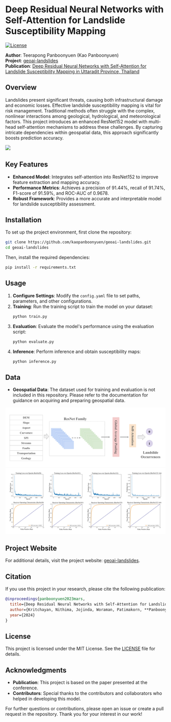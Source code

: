 # Deep Residual Neural Networks with Self-Attention for Landslide Susceptibility Mapping

[![License](https://img.shields.io/badge/license-MIT-blue.svg)](LICENSE)

**Author**: Teerapong Panboonyuen (Kao Panboonyuen)  
**Project**: [geoai-landslides](https://github.com/kaopanboonyuen/geoai-landslides)  
**Publication**: [Deep Residual Neural Networks with Self-Attention for Landslide Susceptibility Mapping in Uttaradit Province, Thailand](https://kaopanboonyuen.github.io/geoai-landslides)

## Overview

Landslides present significant threats, causing both infrastructural damage and economic losses. Effective landslide susceptibility mapping is vital for risk management. Traditional methods often struggle with the complex, nonlinear interactions among geological, hydrological, and meteorological factors. This project introduces an enhanced ResNet152 model with multi-head self-attention mechanisms to address these challenges. By capturing intricate dependencies within geospatial data, this approach significantly boosts prediction accuracy.

![](img/geoai_003.png)

## Key Features

- **Enhanced Model**: Integrates self-attention into ResNet152 to improve feature extraction and mapping accuracy.
- **Performance Metrics**: Achieves a precision of 91.44%, recall of 91.74%, F1-score of 91.59%, and ROC-AUC of 0.9678.
- **Robust Framework**: Provides a more accurate and interpretable model for landslide susceptibility assessment.

## Installation

To set up the project environment, first clone the repository:

```bash
git clone https://github.com/kaopanboonyuen/geoai-landslides.git
cd geoai-landslides
```

Then, install the required dependencies:

```bash
pip install -r requirements.txt
```

## Usage

1. **Configure Settings**: Modify the `config.yaml` file to set paths, parameters, and other configurations.
2. **Training**: Run the training script to train the model on your dataset:
    ```bash
    python train.py
    ```
3. **Evaluation**: Evaluate the model's performance using the evaluation script:
    ```bash
    python evaluate.py
    ```
4. **Inference**: Perform inference and obtain susceptibility maps:
    ```bash
    python inference.py
    ```

## Data

- **Geospatial Data**: The dataset used for training and evaluation is not included in this repository. Please refer to the documentation for guidance on acquiring and preparing geospatial data.

![](img/geoai_001.png)
![](img/geoai_002.png)

## Project Website

For additional details, visit the project website: [geoai-landslides](https://kaopanboonyuen.github.io/geoai-landslides).

## Citation

If you use this project in your research, please cite the following publication:

```bibtex
@inproceedings{panboonyuen2023mars,
  title={Deep Residual Neural Networks with Self-Attention for Landslide Susceptibility Mapping in Uttaradit Province, Thailand},
  author={Kritchayan, Nithima, Jojinda, Woraman, Patimakorn, **Panboonyuen, Teerapong**},
  year={2024}
}
```

## License

This project is licensed under the MIT License. See the [LICENSE](LICENSE) file for details.

## Acknowledgments

- **Publication**: This project is based on the paper presented at the conference.
- **Contributors**: Special thanks to the contributors and collaborators who helped in developing this model.

For further questions or contributions, please open an issue or create a pull request in the repository. Thank you for your interest in our work!
